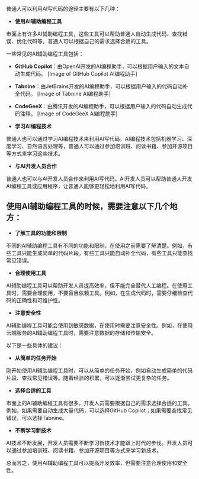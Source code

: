 普通人可以利用AI写代码的途径主要有以下几种：

* **使用AI辅助编程工具**

市面上有许多AI辅助编程工具，这些工具可以帮助普通人自动生成代码、查找错误、优化代码等。普通人可以根据自己的需求选择合适的工具。

一些常见的AI辅助编程工具包括：

* **GitHub Copilot**：由OpenAI开发的AI编程助手，可以根据用户输入的文本自动生成代码。
[Image of GitHub Copilot AI编程助手]
* **Tabnine**：由JetBrains开发的AI编程助手，可以根据用户输入的代码自动补全代码。
[Image of Tabnine AI编程助手]
* **CodeGeeX**：由腾讯开发的AI编程助手，可以根据用户输入的代码自动生成代码注释。
[Image of CodeGeeX AI编程助手]

* **学习AI编程技术**

普通人也可以通过学习AI编程技术来利用AI写代码。AI编程技术包括机器学习、深度学习、自然语言处理等，普通人可以通过参加培训班、阅读书籍、参加开源项目等方式来学习这些技术。

* **与AI开发人员合作**

普通人也可以与AI开发人员合作来利用AI写代码。AI开发人员可以帮助普通人开发AI编程工具或应用程序，让普通人能够更轻松地利用AI写代码。

## 使用AI辅助编程工具的时候，需要注意以下几个地方：

* **了解工具的功能和限制**

不同的AI辅助编程工具有不同的功能和限制，在使用之前需要了解清楚。例如，有些工具只能生成简单的代码片段，有些工具只能自动补全代码，有些工具只能查找常见错误。

* **合理使用工具**

AI辅助编程工具可以帮助开发人员提高效率，但不能完全替代人工编程。在使用工具时，需要合理使用，不要盲目依赖工具。例如，在生成代码时，需要仔细检查代码的正确性和可维护性。

* **注意安全性**

AI辅助编程工具可能会使用到敏感数据，在使用时需要注意安全性。例如，在使用云端服务的AI辅助编程工具时，需要注意数据的存储和传输安全。

以下是一些具体的建议：

* **从简单的任务开始**

刚开始使用AI辅助编程工具时，可以从简单的任务开始，例如自动生成简单的代码片段、查找常见错误等。随着经验的积累，可以逐渐尝试更复杂的任务。

* **选择合适的工具**

市面上的AI辅助编程工具有很多，开发人员需要根据自己的需求选择合适的工具。例如，如果需要自动生成大量代码，可以选择GitHub Copilot；如果需要查找常见错误，可以选择Tabnine。

* **不断学习新技术**

AI技术不断发展，开发人员需要不断学习新技术才能跟上时代的步伐。开发人员可以通过参加培训班、阅读书籍、参加开源项目等方式来学习新技术。

总而言之，使用AI辅助编程工具可以提高开发效率，但需要注意合理使用和安全性。
